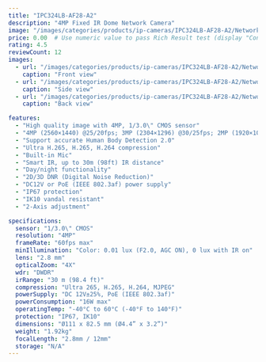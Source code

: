 ```yaml
---
title: "IPC324LB-AF28-A2"
description: "4MP Fixed IR Dome Network Camera"
image: "/images/categories/products/ip-cameras/IPC324LB-AF28-A2/Network5 (1).png"
price: 0.00  # Use numeric value to pass Rich Result test (display "Contact for Price" in UI)
rating: 4.5
reviewCount: 12
images:
  - url: "/images/categories/products/ip-cameras/IPC324LB-AF28-A2/Network5 (1).png"
    caption: "Front view"
  - url: "/images/categories/products/ip-cameras/IPC324LB-AF28-A2/Network5 (2).png"
    caption: "Side view"
  - url: "/images/categories/products/ip-cameras/IPC324LB-AF28-A2/Network5 (3).png"
    caption: "Back view"

features:
  - "High quality image with 4MP, 1/3.0\" CMOS sensor"
  - "4MP (2560×1440) @25/20fps; 3MP (2304×1296) @30/25fps; 2MP (1920×1080) @30/25fps"
  - "Support accurate Human Body Detection 2.0"
  - "Ultra H.265, H.265, H.264 compression"
  - "Built-in Mic"
  - "Smart IR, up to 30m (98ft) IR distance"
  - "Day/night functionality"
  - "2D/3D DNR (Digital Noise Reduction)"
  - "DC12V or PoE (IEEE 802.3af) power supply"
  - "IP67 protection"
  - "IK10 vandal resistant"
  - "2-Axis adjustment"

specifications:
  sensor: "1/3.0\" CMOS"
  resolution: "4MP"
  frameRate: "60fps max"
  minIllumination: "Color: 0.01 lux (F2.0, AGC ON), 0 lux with IR on"
  lens: "2.8 mm"
  opticalZoom: "4X"
  wdr: "DWDR"
  irRange: "30 m (98.4 ft)"
  compression: "Ultra 265, H.265, H.264, MJPEG"
  powerSupply: "DC 12V±25%, PoE (IEEE 802.3af)"
  powerConsumption: "16W max"
  operatingTemp: "-40°C to 60°C (-40°F to 140°F)"
  protection: "IP67, IK10"
  dimensions: "Ø111 x 82.5 mm (Ø4.4” x 3.2”)"
  weight: "1.92kg"
  focalLength: "2.8mm / 12mm"
  storage: "N/A"
---
```

